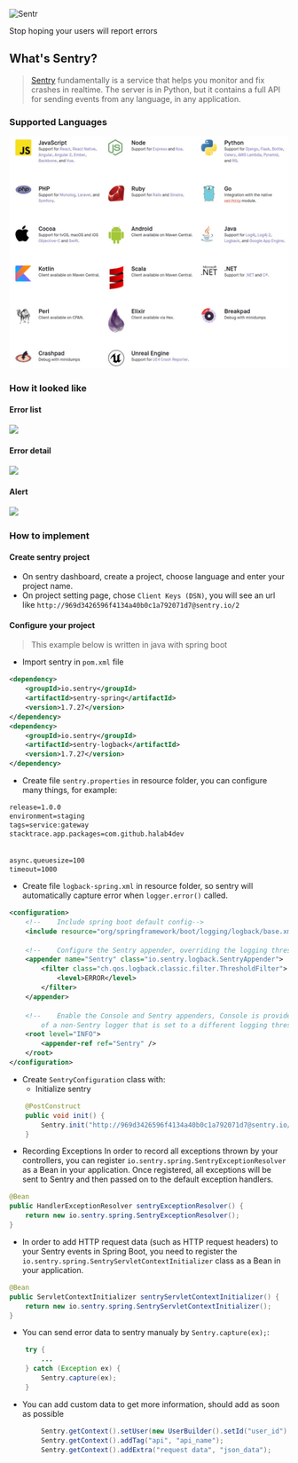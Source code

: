 ![Sentr](https://camo.githubusercontent.com/2dfeafbee0904d6df16ddf7200993dace1629e60/68747470733a2f2f73656e7472792d6272616e642e73746f726167652e676f6f676c65617069732e636f6d2f73656e7472792d6c6f676f2d626c61636b2e706e67)

Stop hoping your users will report errors

## What's Sentry?
> [Sentry](https://sentry.io/) fundamentally is a service that helps you monitor and fix crashes in realtime. The server is in Python, but it contains a full API for sending events from any language, in any application.

### Supported Languages
![](image/Platforms%20-%20sentry.io.jpg)

### How it looked like

#### Error list
![](https://sentry.io/_assets/screenshots/cross-project-issues/workflow-f11903a7ccf33b8aee506a60fe5a3be3f77e4c34505042e7a574494dd40b1789.gif)

#### Error detail
![](https://sentry.io/_assets/tutorials/02/screenshot-f67e1e995ea479b8e17d3b063b3eadb16448b2ceaf565d7b8bf3736188a0390d.png)

#### Alert
![](https://images.ctfassets.net/em6l9zw4tzag/5ZCgIVP2mfm200TzSo1M62/4ba171c91b2fe9f87dbccb6524697bea/slack-resolve.gif)

### How to implement
#### Create sentry project
- On sentry dashboard, create a project, choose language and enter your project name.
- On project setting page, chose `Client Keys (DSN)`, you will see an url like `http://969d3426596f4134a40b0c1a792071d7@sentry.io/2`

#### Configure your project
> This example below is written in java with spring boot

- Import sentry in `pom.xml` file
```xml
<dependency>
    <groupId>io.sentry</groupId>
    <artifactId>sentry-spring</artifactId>
    <version>1.7.27</version>
</dependency>
<dependency>
    <groupId>io.sentry</groupId>
    <artifactId>sentry-logback</artifactId>
    <version>1.7.27</version>
</dependency>
```

- Create file `sentry.properties` in resource folder, you can configure many things, for example:
```properties
release=1.0.0
environment=staging
tags=service:gateway
stacktrace.app.packages=com.github.halab4dev


async.queuesize=100
timeout=1000
``` 
- Create file `logback-spring.xml` in resource folder, so sentry will automatically capture error when `logger.error()` called.
```xml
<configuration>
    <!--    Include spring boot default config-->
    <include resource="org/springframework/boot/logging/logback/base.xml"/>

    <!--    Configure the Sentry appender, overriding the logging threshold to the WARN level -->
    <appender name="Sentry" class="io.sentry.logback.SentryAppender">
        <filter class="ch.qos.logback.classic.filter.ThresholdFilter">
            <level>ERROR</level>
        </filter>
    </appender>

    <!--    Enable the Console and Sentry appenders, Console is provided as an example
        of a non-Sentry logger that is set to a different logging threshold -->
    <root level="INFO">
        <appender-ref ref="Sentry" />
    </root>
</configuration>
```
- Create `SentryConfiguration` class with:
    - Initialize sentry
```java
    @PostConstruct
    public void init() {
        Sentry.init("http://969d3426596f4134a40b0c1a792071d7@sentry.io/2?environment=staging");
    }
```
- Recording Exceptions
In order to record all exceptions thrown by your controllers, you can register `io.sentry.spring.SentryExceptionResolver` as a Bean in your application. Once registered, all exceptions will be sent to Sentry and then passed on to the default exception handlers.
```java
@Bean
public HandlerExceptionResolver sentryExceptionResolver() {
    return new io.sentry.spring.SentryExceptionResolver();
}
```
- In order to add HTTP request data (such as HTTP request headers) to your Sentry events in Spring Boot, you need to register the `io.sentry.spring.SentryServletContextInitializer` class as a Bean in your application.
```java
@Bean
public ServletContextInitializer sentryServletContextInitializer() {
    return new io.sentry.spring.SentryServletContextInitializer();
}
```
- You can send error data to sentry manualy by `Sentry.capture(ex);`:
```java
    try {
        ...
    } catch (Exception ex) {
        Sentry.capture(ex);
    }
```
- You can add custom data to get more information, should add as soon as possible
```java
        Sentry.getContext().setUser(new UserBuilder().setId("user_id").build());
        Sentry.getContext().addTag("api", "api_name");
        Sentry.getContext().addExtra("request data", "json_data");
```

